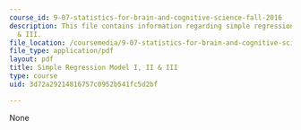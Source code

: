 ```yaml
---
course_id: 9-07-statistics-for-brain-and-cognitive-science-fall-2016
description: This file contains information regarding simple regression model I, II
  & III.
file_location: /coursemedia/9-07-statistics-for-brain-and-cognitive-science-fall-2016/3d72a29214816757c0952b541fc5d2bf_MIT9_07F16_lec13.pdf
file_type: application/pdf
layout: pdf
title: Simple Regression Model I, II & III
type: course
uid: 3d72a29214816757c0952b541fc5d2bf

---
```

None